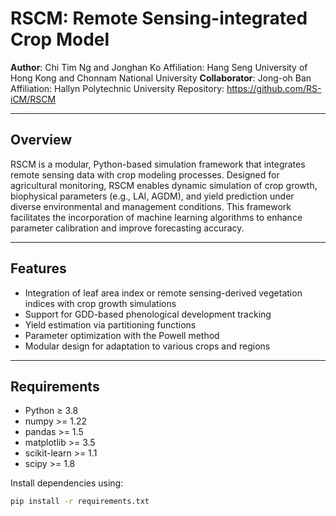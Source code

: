 # RSCM: Remote Sensing-integrated Crop Model

**Author**: Chi Tim Ng and Jonghan Ko
Affiliation: Hang Seng University of Hong Kong and Chonnam National University
**Collaborator**: Jong-oh Ban
Affiliation: Hallyn Polytechnic University
Repository: https://github.com/RS-iCM/RSCM

---

## Overview

RSCM is a modular, Python-based simulation framework that integrates remote sensing data with crop modeling processes. Designed for agricultural monitoring, RSCM enables dynamic simulation of crop growth, biophysical parameters (e.g., LAI, AGDM), and yield prediction under diverse environmental and management conditions. This framework facilitates the incorporation of machine learning algorithms to enhance parameter calibration and improve forecasting accuracy.

---

## Features

- Integration of leaf area index or remote sensing-derived vegetation indices with crop growth simulations
- Support for GDD-based phenological development tracking
- Yield estimation via partitioning functions
- Parameter optimization with the Powell method
- Modular design for adaptation to various crops and regions

---

## Requirements

- Python ≥ 3.8  
- numpy >= 1.22
- pandas >= 1.5
- matplotlib >= 3.5
- scikit-learn >= 1.1
- scipy >= 1.8

Install dependencies using:

```bash
pip install -r requirements.txt

